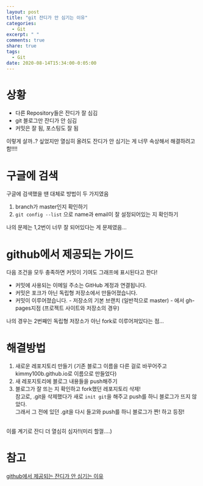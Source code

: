 ```yaml
---
layout: post
title: "git 잔디가 안 심기는 이유"
categories:
  - Git
excerpt: " "
comments: true
share: true
tags:
  - Git
date: 2020-08-14T15:34:00-0:05:00
---
```


# 상황

- 다른 Repository들은 잔디가 잘 심김
- git 블로그만 잔디가 안 심김
- 커밋은 잘 됨, 포스팅도 잘 됨

이렇게 살까..? 싶었지만 열심히 올려도 잔디가 안 심기는 게 너무 속상해서 해결하려고 함!!!!

# 구글에 검색

구글에 검색했을 땐 대체로 방법이 두 가지였음

1. branch가 master인지 확인하기
2. `git config --list` 으로 name과 email이 잘 설정되어있는 지 확인하기
   <br/>

나의 문제는 1,2번이 너무 잘 되어있다는 게 문제였음...

# github에서 제공되는 가이드

다음 조건을 모두 충족하면 커밋이 기여도 그래프에 표시된다고 한다!

- 커밋에 사용되는 이메일 주소는 GitHub 계정과 연결됩니다.
- 커밋은 포크가 아닌 독립형 저장소에서 만들어졌습니다.
- 커밋이 이루어졌습니다. - 저장소의 기본 브랜치 (일반적으로 master) - 에서 gh-pages지점 (프로젝트 사이트와 저장소의 경우)
  <br/>

나의 경우는 2번째인 독립형 저장소가 아닌 fork로 이루어져있다는 점...

# 해결방법

1. 새로운 레포지토리 만들기 (기존 블로그 이름을 다른 걸로 바꾸어주고 kimmy100b.github.io로 이름으로 만들었다)
2. 새 레포지토리에 블로그 내용들을 push해주기
3. 블로그가 잘 뜨는 지 확인하고 fork했던 레포지토리 삭제!
   <br/>
   참고로, .git을 삭제했다가 새로 `init git`을 해주고 push를 하니 블로그가 뜨지 않았다.<br/>
   그래서 그 전에 있던 .git을 다시 들고와 push를 하니 블로그가 짠! 하고 등장!<br/>
   <br/>

이를 계기로 잔디 더 열심히 심자!!(미리 할껄....)

# 참고

[github에서 제공되는 잔디가 안 심기는 이유](https://docs.github.com/en/github/setting-up-and-managing-your-github-profile/why-are-my-contributions-not-showing-up-on-my-profile)
